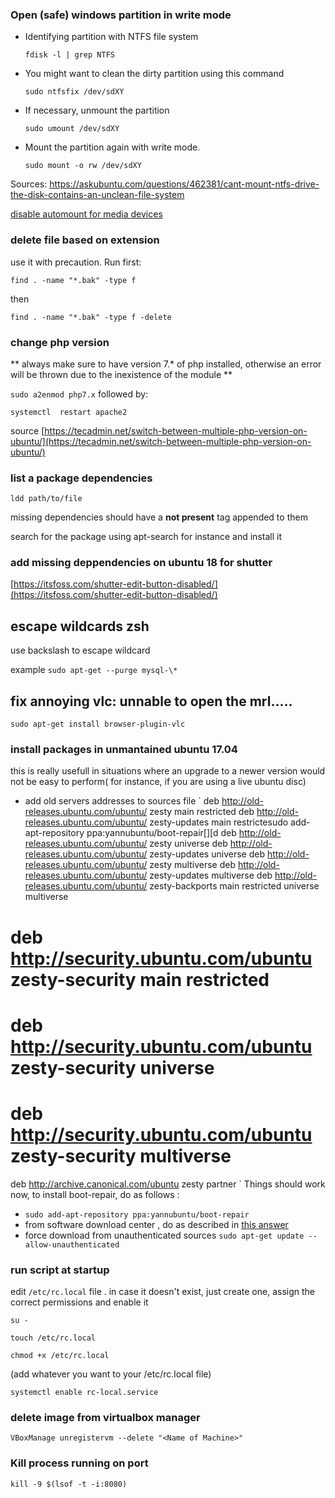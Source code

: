 ### Open (safe) windows partition in write mode

- Identifying partition with NTFS file system

      fdisk -l | grep NTFS 
        
- You might want to clean the dirty partition using this command

      sudo ntfsfix /dev/sdXY
    
- If necessary, unmount the partition

      sudo umount /dev/sdXY
      
- Mount the partition again with write mode.

      sudo mount -o rw /dev/sdXY
      
Sources: https://askubuntu.com/questions/462381/cant-mount-ntfs-drive-the-disk-contains-an-unclean-file-system


[disable automount for media devices](https://askubuntu.com/a/191531)

### delete file based on extension

use it with precaution. Run first:

`find . -name "*.bak" -type f`

then

`find . -name "*.bak" -type f -delete`

### change php version 

** always make sure to have version 7.* of php installed, otherwise an error will be thrown due to the inexistence of the module **

`sudo a2enmod php7.x` followed by:

`systemctl  restart apache2`

 source [https://tecadmin.net/switch-between-multiple-php-version-on-ubuntu/](https://tecadmin.net/switch-between-multiple-php-version-on-ubuntu/)


### list a package dependencies
    ldd path/to/file
missing dependencies should have a __not present__ tag appended to them

search for the package using apt-search for instance and install it
    
### add missing deppendencies on ubuntu 18 for shutter
[https://itsfoss.com/shutter-edit-button-disabled/](https://itsfoss.com/shutter-edit-button-disabled/)

## escape wildcards zsh
use backslash to escape wildcard

example `sudo apt-get --purge mysql-\*`

## fix annoying vlc: unnable to open the mrl.....

    sudo apt-get install browser-plugin-vlc
    
    
### install packages in unmantained ubuntu 17.04
this is really usefull in situations where an upgrade to a newer version would not be easy to perform( for instance, if you are using a live ubuntu disc)

 - add old servers addresses to sources file
` 
deb http://old-releases.ubuntu.com/ubuntu/ zesty main restricted
deb http://old-releases.ubuntu.com/ubuntu/ zesty-updates main restrictesudo add-apt-repository ppa:yannubuntu/boot-repair[][d
deb http://old-releases.ubuntu.com/ubuntu/ zesty universe
deb http://old-releases.ubuntu.com/ubuntu/ zesty-updates universe
deb http://old-releases.ubuntu.com/ubuntu/ zesty multiverse
deb http://old-releases.ubuntu.com/ubuntu/ zesty-updates multiverse
deb http://old-releases.ubuntu.com/ubuntu/ zesty-backports main restricted universe multiverse
# deb http://security.ubuntu.com/ubuntu zesty-security main restricted
# deb http://security.ubuntu.com/ubuntu zesty-security universe
# deb http://security.ubuntu.com/ubuntu zesty-security multiverse
deb http://archive.canonical.com/ubuntu zesty partner
`
Things should work now, to install boot-repair, do as follows :
- `sudo add-apt-repository ppa:yannubuntu/boot-repair`
- from software download center , do as described in [this answer](https://askubuntu.com/questions/165255/unable-to-install-boot-repair)
- force download from unauthenticated sources `sudo apt-get update --allow-unauthenticated`

### run script at startup

 edit  `/etc/rc.local` file . in case it doesn't exist, just create one, assign the correct permissions and enable it

    su -

    touch /etc/rc.local

    chmod +x /etc/rc.local

(add whatever you want to your /etc/rc.local file)

    systemctl enable rc-local.service
    
    
### delete image from virtualbox manager
    VBoxManage unregistervm --delete "<Name of Machine>"

### Kill process running on port
    kill -9 $(lsof -t -i:8080)
